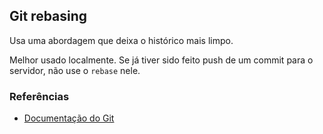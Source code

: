 ## Git rebasing
  

Usa uma abordagem que deixa o histórico mais limpo.

Melhor usado localmente. Se já tiver sido feito push de um commit para o servidor, não use o `rebase` nele.



### Referências
  
* [Documentação do Git](https://git-scm.com/book/pt-br/v1/Ramifica%C3%A7%C3%A3o-Branching-no-Git-Rebasing)
